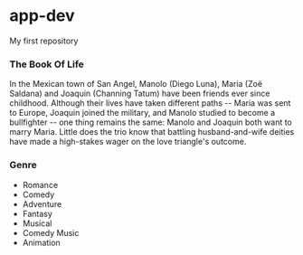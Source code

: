 # app-dev
My first repository

### The Book Of Life
In the Mexican town of San Angel, Manolo (Diego Luna), Maria (Zoë Saldana) and Joaquin (Channing Tatum) have been friends ever since childhood. Although their lives have taken different paths -- Maria was sent to Europe, Joaquin joined the military, and Manolo studied to become a bullfighter -- one thing remains the same: Manolo and Joaquin both want to marry Maria. Little does the trio know that battling husband-and-wife deities have made a high-stakes wager on the love triangle's outcome.

### Genre
- Romance
- Comedy
- Adventure
- Fantasy
- Musical
- Comedy Music
- Animation
